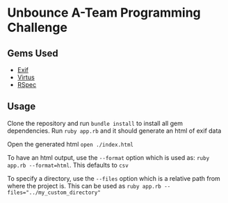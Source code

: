 # Unbounce A-Team Programming Challenge

## Gems Used
- [Exif](https://github.com/tonytonyjan/exif)
- [Virtus](https://github.com/solnic/virtus)
- [RSpec](https://github.com/rspec/rspec)

## Usage
Clone the repository and run `bundle install` to install all gem dependencies.
Run `ruby app.rb` and it should generate an html of exif data

Open the generated html `open ./index.html`

To have an html output, use the `--format` option which is used as: `ruby app.rb --format=html`. This defaults to `csv`

To specify a directory, use the `--files` option which is a relative path from where the project is. This can be used as `ruby app.rb --files="../my_custom_directory"`
